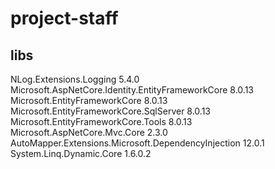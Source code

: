 # project-staff

## libs
NLog.Extensions.Logging 5.4.0
Microsoft.AspNetCore.Identity.EntityFrameworkCore 8.0.13
Microsoft.EntityFrameworkCore 8.0.13
Microsoft.EntityFrameworkCore.SqlServer 8.0.13
Microsoft.EntityFrameworkCore.Tools 8.0.13
Microsoft.AspNetCore.Mvc.Core 2.3.0
AutoMapper.Extensions.Microsoft.DependencyInjection 12.0.1
System.Linq.Dynamic.Core 1.6.0.2